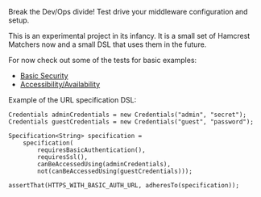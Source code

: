 Break the Dev/Ops divide!  Test drive your middleware configuration and setup.

This is an experimental project in its infancy.  It is a small set of Hamcrest Matchers now and a small DSL that uses them in the future.

For now check out some of the tests for basic examples:
  * [Basic Security](http://code.google.com/p/http-matchers/source/browse/#svn%2Ftrunk%2Fhttp-matchers%2Fsrc%2Ftest%2Fjava%2Forg%2Fhttpmatchers%2Fsecurity)
  * [Accessibility/Availability](http://code.google.com/p/http-matchers/source/browse/#svn%2Ftrunk%2Fhttp-matchers%2Fsrc%2Ftest%2Fjava%2Forg%2Fhttpmatchers%2Faccess)

Example of the URL specification DSL:

```
Credentials adminCredentials = new Credentials("admin", "secret");
Credentials guestCredentials = new Credentials("guest", "password");

Specification<String> specification = 
	specification(
		requiresBasicAuthentication(),
		requiresSsl(),
		canBeAccessedUsing(adminCredentials),
		not(canBeAccessedUsing(guestCredentials)));

assertThat(HTTPS_WITH_BASIC_AUTH_URL, adheresTo(specification));
```